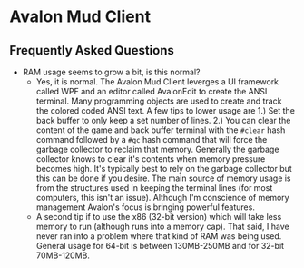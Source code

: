 # Avalon Mud Client

## Frequently Asked Questions

- RAM usage seems to grow a bit, is this normal?
  - Yes, it is normal.  The Avalon Mud Client leverges a UI framework called WPF and an editor called AvalonEdit to create the ANSI terminal.  Many programming objects are used to create and track the colored coded ANSI text.  A few tips to lower usage are 1.) Set the back buffer to only keep a set number of lines. 2.) You can clear the content of the game and back buffer terminal with the `#clear` hash command followed by a `#gc` hash command that will force the garbage collector to reclaim that memory.  Generally the garbage collector knows to clear it's contents when memory pressure becomes high.  It's typically best to rely on the garbage collector but this can be done if you desire.  The main source of memory usage is from the structures used in keeping the terminal lines (for most computers, this isn't an issue).  Although I'm conscience of memory management Avalon's focus is bringing powerful features.
  - A second tip if to use the x86 (32-bit version) which will take less memory to run (although runs into a memory cap).  That said, I have never ran into a problem where that kind of RAM was being used.  General usage for 64-bit is between 130MB-250MB and for 32-bit 70MB-120MB.
